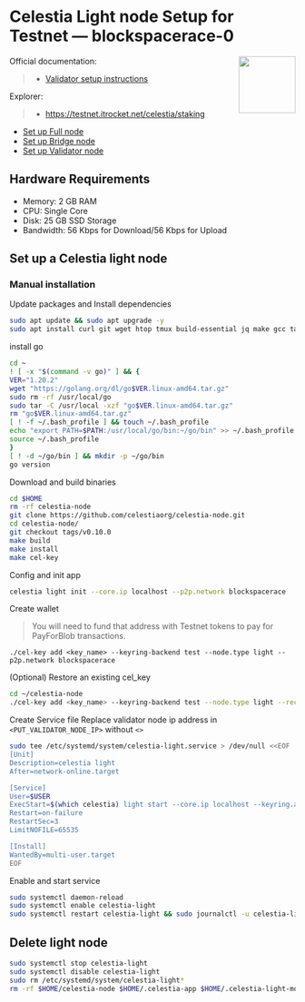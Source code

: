 <div>
<h1 align="left" style="display: flex;"> Celestia Light node Setup for Testnet — blockspacerace-0</h1>
<img src="https://avatars.githubusercontent.com/u/54859940?s=200&v=4"  style="float: right;" width="100" height="100"></img>
</div>

Official documentation:
>- [Validator setup instructions](https://docs.celestia.org/nodes/consensus-full-node/)

Explorer:
>-  https://testnet.itrocket.net/celestia/staking

- [Set up Full node](https://github.com/itrocket-team/testnet_guides/blob/main/celestia/BlockspaceRace/full.md) 
- [Set up Bridge node](https://github.com/itrocket-team/testnet_guides/blob/main/celestia/BlockspaceRace/bridge.md) 
- [Set up Validator node](https://github.com/itrocket-team/testnet_guides/blob/main/celestia/BlockspaceRace/README.md) 

## Hardware Requirements
 - Memory: 2 GB RAM
 - CPU: Single Core
 - Disk: 25 GB SSD Storage
 - Bandwidth: 56 Kbps for Download/56 Kbps for Upload

## Set up a Celestia light node 
### Manual installation

Update packages and Install dependencies

```bash
sudo apt update && sudo apt upgrade -y
sudo apt install curl git wget htop tmux build-essential jq make gcc tar clang pkg-config libssl-dev ncdu -y
```

install go

```bash
cd ~
! [ -x "$(command -v go)" ] && {
VER="1.20.2"
wget "https://golang.org/dl/go$VER.linux-amd64.tar.gz"
sudo rm -rf /usr/local/go
sudo tar -C /usr/local -xzf "go$VER.linux-amd64.tar.gz"
rm "go$VER.linux-amd64.tar.gz"
[ ! -f ~/.bash_profile ] && touch ~/.bash_profile
echo "export PATH=$PATH:/usr/local/go/bin:~/go/bin" >> ~/.bash_profile
source ~/.bash_profile
}
[ ! -d ~/go/bin ] && mkdir -p ~/go/bin
go version 
```

Download and build binaries

```bash
cd $HOME 
rm -rf celestia-node 
git clone https://github.com/celestiaorg/celestia-node.git 
cd celestia-node/ 
git checkout tags/v0.10.0 
make build 
make install 
make cel-key 
```

Config and init app

```bash
celestia light init --core.ip localhost --p2p.network blockspacerace
```

Create wallet
>You will need to fund that address with Testnet tokens to pay for PayForBlob transactions.

~~~
./cel-key add <key_name> --keyring-backend test --node.type light --p2p.network blockspacerace
~~~

(Optional) Restore an existing cel_key

~~~bash
cd ~/celestia-node
./cel-key add <key_name> --keyring-backend test --node.type light --recover
~~~

Create Service file
Replace validator node ip address in `<PUT_VALIDATOR_NODE_IP>` without `<>`

```bash
sudo tee /etc/systemd/system/celestia-light.service > /dev/null <<EOF
[Unit]
Description=celestia light
After=network-online.target

[Service]
User=$USER
ExecStart=$(which celestia) light start --core.ip localhost --keyring.accname <key_name> --gateway --gateway.addr localhost --gateway.port 26659 --p2p.network blockspacerace
Restart=on-failure
RestartSec=3
LimitNOFILE=65535

[Install]
WantedBy=multi-user.target
EOF
```

Enable and start service

```bash
sudo systemctl daemon-reload
sudo systemctl enable celestia-light
sudo systemctl restart celestia-light && sudo journalctl -u celestia-light -f
```

## Delete light node 

~~~bash
sudo systemctl stop celestia-light
sudo systemctl disable celestia-light
sudo rm /etc/systemd/system/celestia-light*
rm -rf $HOME/celestia-node $HOME/.celestia-app $HOME/.celestia-light-mocha
~~~
